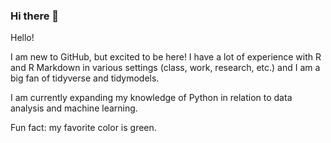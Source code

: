 ### Hi there 👋

<!--
**katelynnelson38/katelynnelson38** is a ✨ _special_ ✨ repository because its `README.md` (this file) appears on your GitHub profile.

Here are some ideas to get you started:

- 🔭 I’m currently working on ...
- 🌱 I’m currently learning ...
- 👯 I’m looking to collaborate on ...
- 🤔 I’m looking for help with ...
- 💬 Ask me about ...
- 📫 How to reach me: ...
- 😄 Pronouns: ...
- ⚡ Fun fact: ...
-->

Hello!

I am new to GitHub, but excited to be here! I have a lot of experience with R and R Markdown in various settings (class, work, research, etc.) and I am a big fan of tidyverse and tidymodels.

I am currently expanding my knowledge of Python in relation to data analysis and machine learning.

Fun fact: my favorite color is green.
